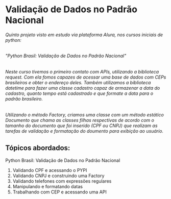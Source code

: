 # Validação de Dados no Padrão Nacional
###### Quinto projeto visto em estudo via plataforma Alura, nos cursos iniciais de python: 
###### "Python Brasil: Validação de Dados no Padrão Nacional"

###### Neste curso tivemos o primeiro contato com APIs, utilizando a biblioteca request. Com ela fomos capazes de acessar uma base de dados com CEPs brasileiros e obter o endereço deles. Também utilizamos a biblioteca datetime para fazer uma classe cadastro capaz de armazenar a data do cadastro, quanto tempo está cadastrado e que formate a data para o padrão brasileiro.

###### Utilizando o método Factory, criamos uma classe com um método estático Documento que chama as classes filhas respectivas de acordo com o tamanho do documento que foi inserido (CPF ou CNPJ) que realizam as tarefas de validação e formatação do doumento para exibição ao usuário.


## Tópicos abordados:
 Python Brasil: Validação de Dados no Padrão Nacional
 1. Validando CPF e acessando o PYPI
 2. Validando CNPJ e construindo uma Factory
 3. Validando telefones com expressões regulares
 4. Manipulando e formatando datas
 5. Trabalhando com CEP e acessando uma API

